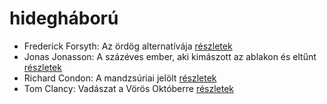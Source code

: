 # hidegháború

- Frederick Forsyth: Az ördög alternatívája [részletek](_details/Frederick%20Forsyth.md#id_43)
- Jonas Jonasson: A százéves ember, aki kimászott az ablakon és eltűnt [részletek](_details/Jonas%20Jonasson.md#id_383)
- Richard Condon: A mandzsúriai jelölt [részletek](_details/Richard%20Condon.md#id_598)
- Tom Clancy: Vadászat a Vörös Októberre [részletek](_details/Tom%20Clancy.md#id_1030)